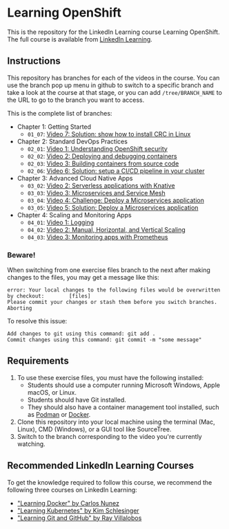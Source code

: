 # Learning OpenShift
This is the repository for the LinkedIn Learning course Learning OpenShift. The full course is available from [LinkedIn Learning][lil-course-url].

## Instructions
This repository has branches for each of the videos in the course. You can use the branch pop up menu in github to switch to a specific branch and take a look at the course at that stage, or you can add `/tree/BRANCH_NAME` to the URL to go to the branch you want to access.

This is the complete list of branches:

- Chapter 1: Getting Started
    - `01_07`: [Video 7: Solution: show how to install CRC in Linux](https://github.com/LinkedInLearning/learning-openshift-4407066/tree/01_07)
- Chapter 2: Standard DevOps Practices
    - `02_01`: [Video 1: Understanding OpenShift security](https://github.com/LinkedInLearning/learning-openshift-4407066/tree/02_01)
    - `02_02`: [Video 2: Deploying and debugging containers](https://github.com/LinkedInLearning/learning-openshift-4407066/tree/02_02)
    - `02_03`: [Video 3: Building containers from source code](https://github.com/LinkedInLearning/learning-openshift-4407066/tree/02_03)
    - `02_06`: [Video 6: Solution: setup a CI/CD pipeline in your cluster](https://github.com/LinkedInLearning/learning-openshift-4407066/tree/02_06)
- Chapter 3: Advanced Cloud Native Apps
    - `03_02`: [Video 2: Serverless applications with Knative](https://github.com/LinkedInLearning/learning-openshift-4407066/tree/03_02)
    - `03_03`: [Video 3: Microservices and Service Mesh](https://github.com/LinkedInLearning/learning-openshift-4407066/tree/03_03)
    - `03_04`: [Video 4: Challenge: Deploy a Microservices application](https://github.com/LinkedInLearning/learning-openshift-4407066/tree/03_04)
    - `03_05`: [Video 5: Solution: Deploy a Microservices application](https://github.com/LinkedInLearning/learning-openshift-4407066/tree/03_05)
- Chapter 4: Scaling and Monitoring Apps
    - `04_01`: [Video 1: Logging](https://github.com/LinkedInLearning/learning-openshift-4407066/tree/04_01)
    - `04_02`: [Video 2: Manual, Horizontal, and Vertical Scaling](https://github.com/LinkedInLearning/learning-openshift-4407066/tree/04_02)
    - `04_03`: [Video 3: Monitoring apps with Prometheus](https://github.com/LinkedInLearning/learning-openshift-4407066/tree/04_03)

### Beware!

When switching from one exercise files branch to the next after making changes to the files, you may get a message like this:

    error: Your local changes to the following files would be overwritten by checkout:        [files]
    Please commit your changes or stash them before you switch branches.
    Aborting

To resolve this issue:

    Add changes to git using this command: git add .
	Commit changes using this command: git commit -m "some message"

## Requirements

1. To use these exercise files, you must have the following installed:
	- Students should use a computer running Microsoft Windows, Apple macOS, or Linux.
    - Students should have Git installed.
    - They should also have a container management tool installed, such as [Podman](https://podman.io/) or [Docker](https://www.docker.com/).
2. Clone this repository into your local machine using the terminal (Mac, Linux), CMD (Windows), or a GUI tool like SourceTree.
3. Switch to the branch corresponding to the video you're currently watching.

## Recommended LinkedIn Learning Courses

To get the knowledge required to follow this course, we recommend the following three courses on LinkedIn Learning:

- ["Learning Docker" by Carlos Nunez](https://www.linkedin.com/learning/learning-docker-17236240/get-up-and-running-quick-with-docker)
- ["Learning Kubernetes" by Kim Schlesinger](https://www.linkedin.com/learning/learning-kubernetes-16086900/setting-sail-on-your-kubernetes-voyage)
- ["Learning Git and GitHub" by Ray Villalobos](https://www.linkedin.com/learning/learning-git-and-github-14213624/travel-the-multiverse-with-git-and-github)


[0]: # (Replace these placeholder URLs with actual course URLs)

[lil-course-url]: https://www.linkedin.com/learning/
[lil-thumbnail-url]: http://

